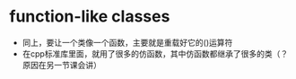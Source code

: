 # function-like classes

- 同上，要让一个类像一个函数，主要就是重载好它的()运算符
- 在cpp标准库里面，就用了很多的仿函数，其中仿函数都继承了很多的类（？原因在另一节课会讲）